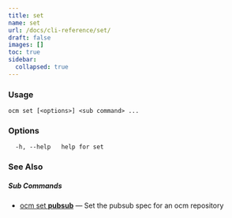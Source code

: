 ```yaml
---
title: set
name: set
url: /docs/cli-reference/set/
draft: false
images: []
toc: true
sidebar:
  collapsed: true
---
```

### Usage

```
ocm set [<options>] <sub command> ...
```

### Options

```
  -h, --help   help for set
```

### See Also



##### Sub Commands

* [ocm set <b>pubsub</b>](/docs/cli-reference/set/set_pubsub/)	 &mdash; Set the pubsub spec for an ocm repository


